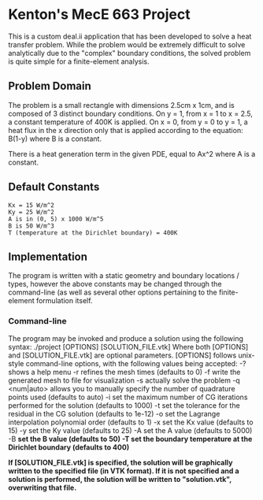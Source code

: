 # Kenton's MecE 663 Project
This is a custom deal.ii application that has been developed to solve a heat transfer problem. While the
problem would be extremely difficult to solve analytically due to the "complex" boundary conditions, the
solved problem is quite simple for a finite-element analysis.

## Problem Domain
The problem is a small rectangle with dimensions 2.5cm x 1cm, and is composed of 3 distinct boundary conditions.
On y = 1, from x = 1 to x = 2.5, a constant temperature of 400K is applied. On x = 0, from y = 0 to y = 1,
a heat flux in the x direction only that is applied according to the equation: B(1-y) where B is a constant.

There is a heat generation term in the given PDE, equal to Ax^2 where A is a constant.

## Default Constants
	Kx = 15 W/m^2
	Ky = 25 W/m^2
	A is in (0, 5) x 1000 W/m^5
	B is 50 W/m^3
	T (temperature at the Dirichlet boundary) = 400K

## Implementation 
The program is written with a static geometry and boundary locations / types, however the above constants
may be changed through the command-line (as well as several other options pertaining to the finite-element
formulation itself.

### Command-line
The program may be invoked and produce a solution using the following syntax:
	./project [OPTIONS] [SOLUTION_FILE.vtk]
Where both [OPTIONS] and [SOLUTION_FILE.vtk] are optional parameters. [OPTIONS] follows unix-style command-line
options, with the following values being accepted:
	-?		shows a help menu
	-r <num>	refines the mesh <num> times (defaults to 0)
	-f		write the generated mesh to file for visualization
	-s		actually solve the problem
	-q <num|auto>	allows you to manually specify the number of quadrature points used (defaults to auto)
	-i <num>	set the maximum number of CG iterations performed for the solution (defaults to 1000)
	-t <tol>	set the tolerance for the residual in the CG solution (defaults to 1e-12)
	-o <order>	set the Lagrange interpolation polynomial order (defaults to 1)
	-x <Kx>		set the Kx value (defaults to 15)
	-y <Ky>		set the Ky value (defaults to 25)
	-A <A>		set the A value (defaults to 5000)
	-B <B>		set the B value (defaults to 50)
	-T <temp>	set the boundary temperature at the Dirichlet boundary (defaults to 400)

If [SOLUTION_FILE.vtk] is specified, the solution will be graphically written to the specified file (in VTK
format). If it **is not** specified and a solution is performed, the solution will be written to "solution.vtk",
overwriting that file.
